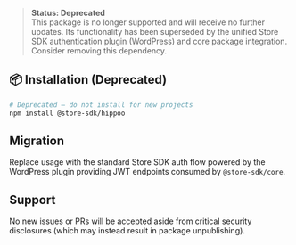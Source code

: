 > **Status: Deprecated**  
> This package is no longer supported and will receive no further updates. Its functionality has been superseded by the unified Store SDK authentication plugin (WordPress) and core package integration. Consider removing this dependency.

## 📦 Installation (Deprecated)

```bash
# Deprecated – do not install for new projects
npm install @store-sdk/hippoo
```

## Migration

Replace usage with the standard Store SDK auth flow powered by the WordPress plugin providing JWT endpoints consumed by `@store-sdk/core`.

## Support

No new issues or PRs will be accepted aside from critical security disclosures (which may instead result in package unpublishing).
